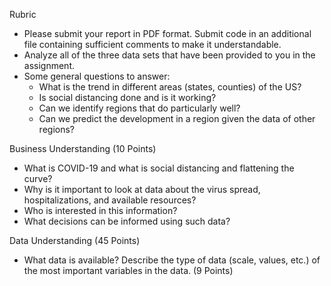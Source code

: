 Rubric
- Please submit your report in PDF format. Submit code in an additional file containing sufficient
comments to make it understandable.
- Analyze all of the three data sets that have been provided to you in the
assignment.
- Some general questions to answer:
  - What is the trend in different areas (states, counties) of the US?
  - Is social distancing done and is it working?
  - Can we identify regions that do particularly well?
  - Can we predict the development in a region given the data of other regions?

Business Understanding (10 Points)
- What is COVID-19 and what is social distancing and flattening the curve?
- Why is it important to look at data about the virus spread, hospitalizations, and available resources?
- Who is interested in this information?
- What decisions can be informed using such data?

Data Understanding (45 Points)
- What data is available? Describe the type of data (scale, values, etc.) of the most important variables in the data. (9 Points)
